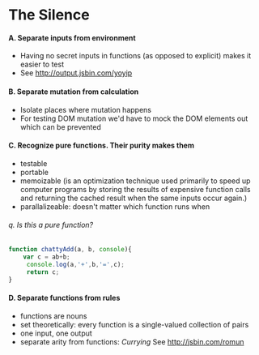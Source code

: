 # The Silence

#### A. Separate inputs from environment
- Having no secret inputs in functions (as opposed to explicit) makes it easier to test
- See http://output.jsbin.com/yoyip

#### B. Separate mutation from calculation
- Isolate places where mutation happens 
- For testing DOM mutation we'd have to mock the DOM elements out which can be prevented

#### C. Recognize pure functions. Their purity makes them
- testable
- portable
- memoizable (is an optimization technique used primarily to speed up computer programs by storing the results of expensive function calls and returning the cached result when the same inputs occur again.)
- parallalizeable: doesn't matter which function runs when

###### q. Is this a pure function?

```javascript
function chattyAdd(a, b, console){
    var c = ab+b;
     console.log(a,'+',b,'=',c);
     return c;
}
```
#### D. Separate functions from rules
- functions are nouns
- set theoretically: every function is a single-valued collection of pairs
- one input, one output
- separate arity from functions: *Currying* See http://jsbin.com/romun